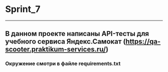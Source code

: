 # Sprint_7

---

## В данном проекте написаны API-тесты для учебного сервиса Яндекс.Самокат (https://qa-scooter.praktikum-services.ru/)

### Окружение смотри в файле requirements.txt